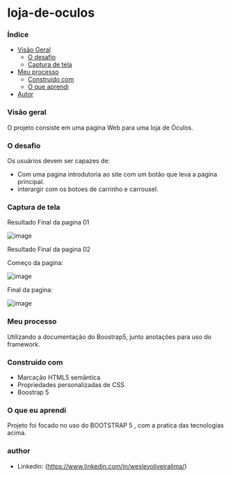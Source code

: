 # loja-de-oculos

### Índice

- [Visão Geral](#visão-geral)
  - [O desafio](#the-challenge)
  - [Captura de tela](#captura-de-tela)
- [Meu processo](#meu-processo)
  - [Construído com](#construído-com)
  - [O que aprendi](#o-que-aprendi)
- [Autor](#autor)


### Visão geral

O projeto consiste em uma pagina Web para uma loja de Óculos.

### O desafio

Os usuários devem ser capazes de:

- Com uma pagina introdutoria ao site com um botão que leva a pagina principal.
- interargir com os botoes de carrinho e carrousel.

### Captura de tela

Resultado Final da pagina 01
 
 
 ![image](https://user-images.githubusercontent.com/108889735/187272437-a406af0e-732d-4d5f-97e5-bfc84f4ed90a.png)


Resultado Final da pagina 02
  
  Começo da pagina:
 
 ![image](https://user-images.githubusercontent.com/108889735/187269567-58993b60-70bb-4756-899a-02bcd58fbfc4.png)
 
 
 
 Final da pagina:
 
 
 ![image](https://user-images.githubusercontent.com/108889735/187269674-c53de124-0b62-4cb1-8f57-1b1b95c5e7fd.png)



### Meu processo

Utilizando a documentação do Boostrap5, junto anotações para uso do framework.

### Construído com

- Marcação HTML5 semântica
- Propriedades personalizadas de CSS
- Boostrap 5


### O que eu aprendi

Projeto foi focado no uso do BOOTSTRAP 5 , com a pratica das tecnologias acima.

### author
- Linkedin: (https://www.linkedin.com/in/wesleyoliveiralima/)

